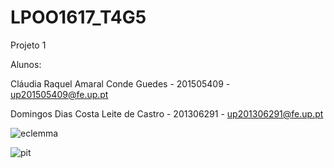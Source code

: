 # LPOO1617_T4G5
Projeto 1

Alunos:</p>
Cláudia Raquel Amaral Conde Guedes - 201505409 - up201505409@fe.up.pt </p>
Domingos Dias Costa Leite de Castro - 201306291 - up201306291@fe.up.pt</p>

![eclemma](https://cloud.githubusercontent.com/assets/25747718/24335797/fe48c7ac-127b-11e7-88b7-fef15e345755.PNG)

![pit](https://cloud.githubusercontent.com/assets/25747718/24335950/919b2bd8-127e-11e7-8492-a5b2543255cc.PNG)

